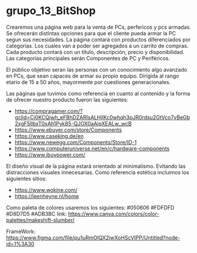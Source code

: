 # grupo_13_BitShop

Crearemos una página web para la venta de PCs, perfericos y pcs armadas.
Se ofrecerán distintas opciones para que el cliente pueda armar la PC segun sus necesidades.
La página contará con productos diferenciados por categorías. Los cuales van a poder ser agregados a un carrito de compras.
Cada producto contará con un título, descripción, precio y disponibilidad.
Las categorías principales serán Componentes de PC y Periféricos.

El público objetivo seran las personas con un conocimiento algo avanzado en PCs, que sean capaces de armar su propio equipo.
Dirigida al rango etario de 15 a 50 años, mayormente por cuestiones generacionales. 

Las páginas que tuvimos como referencia en cuanto al contenido y la forma de ofrecer nuestro producto fueron las siguientes:

- https://compragamer.com/?gclid=Cj0KCQjwh_eFBhDZARIsALHjIKc0whqh3pJR0rdsu2GtVco7yBeGb2xgF5IIbxT0xAh1Pyk85-QJOX0aAipXEALw_wcB
- https://www.ebuyer.com/store/Components
- https://www.caseking.de/en
- https://www.newegg.com/Components/Store/ID-1
- https://www.computeruniverse.net/en/c/hardware-components
- https://www.ibuypower.com/

El diseño visual de la página estará orientado al minimalismo. Evitando las distracciones visuales innecesarias.
Como referencia estética incluimos los siguientes sitios:
- https://www.wokine.com/
- https://leenheyne.nl/home

Como paleta de colores usaremos los siguientes:
#050606
#FDFDFD
#D8D7D5
#ADB3BC
link: https://www.canva.com/colors/color-palettes/makeshift-slumber/

FrameWork: https://www.figma.com/file/pu1uRmOlQX2jwXoHScVIPP/Untitled?node-id=1%3A30
